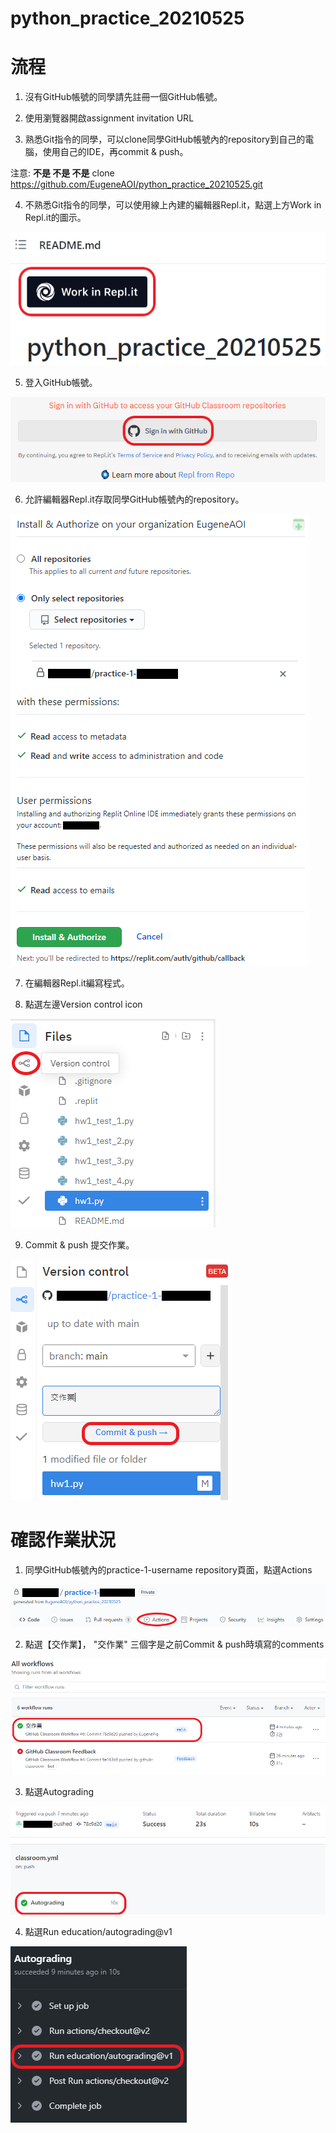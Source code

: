 # python_practice_20210525

# 流程

1. 沒有GitHub帳號的同學請先註冊一個GitHub帳號。

2. 使用瀏覽器開啟assignment invitation URL

3. 熟悉Git指令的同學，可以clone同學GitHub帳號內的repository到自己的電腦，使用自己的IDE，再commit & push。

注意: **不是 不是 不是** clone https://github.com/EugeneAOI/python_practice_20210525.git

4. 不熟悉Git指令的同學，可以使用線上內建的編輯器Repl.it，點選上方Work in Repl.it的圖示。

![](/pics/work_in_replit.png)

5. 登入GitHub帳號。

![](/pics/sign_in_github.png)

6. 允許編輯器Repl.it存取同學GitHub帳號內的repository。

![](/pics/authorize_replit.png)

7. 在編輯器Repl.it編寫程式。

8. 點選左邊Version control icon

![](/pics/version_control.png)

9. Commit & push 提交作業。

![](/pics/commit.png)


# 確認作業狀況

1. 同學GitHub帳號內的practice-1-username repository頁面，點選Actions

![](/pics/actions.png)

2. 點選【交作業】， "交作業" 三個字是之前Commit & push時填寫的comments

![](/pics/hw_done.png)

3. 點選Autograding

![](/pics/autograding.png)

4. 點選Run education/autograding@v1

![](/pics/run_autofrading.png)



